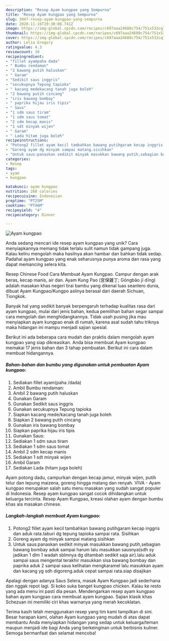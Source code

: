 ```yaml
---
description: "Resep Ayam kungpao yang Sempurna"
title: "Resep Ayam kungpao yang Sempurna"
slug: 3047-resep-ayam-kungpao-yang-sempurna
date: 2020-11-16T19:38:08.741Z
image: https://img-global.cpcdn.com/recipes/c697aaa24680c754/751x532cq70/ayam-kungpao-foto-resep-utama.jpg
thumbnail: https://img-global.cpcdn.com/recipes/c697aaa24680c754/751x532cq70/ayam-kungpao-foto-resep-utama.jpg
cover: https://img-global.cpcdn.com/recipes/c697aaa24680c754/751x532cq70/ayam-kungpao-foto-resep-utama.jpg
author: Lelia Gregory
ratingvalue: 4.3
reviewcount: 10
recipeingredient:
- "fillet ayampaha dada"
- " Bumbu rendaman"
- "2 bawang putih haluskan"
- " Garam"
- "Sedikit saus inggris"
- "secukupnya Tepung tapioka"
- " kacang medekacang tanah juga boleh"
- "2 bawang putih cincang"
- "iris bawang bombay"
- " paprika hijau iris tipis"
- " Saus"
- "1 sdm saus tiram"
- "1 sdm saus tomat"
- "2 sdm kecap manis"
- "1 sdt minyak wijen"
- " Garam"
- " Lada hitam juga boleh"
recipeinstructions:
- "Potong2 fillet ayam kecil tambahkan bawang putihgaram kecap inggris dan aduk rata.taburi dg tepung tapioka sampai rata. Sisihkan"
- "Goreng ayam dg minyak sampai matang.sisihkan"
- "Untuk saus:panaskan sedikit minyak masukkan bawang putih,sebagian bawang bombay aduk sampai harum lalu masukkan sausnya(sdh sy jadikan 1 dlm 1 wadah sblmnya dg ditambah sedikit saja air).lalu aduk sampai saus mengental terakhir masukkan sisa bawang bombay dan paprika aduk 2 sampai saus kelihatan mengkaramel lalu masukkan ayam dan kacang yg sdh digoreng.aduk cepat sampai rata.siap disajikan"
categories:
- Resep
tags:
- ayam
- kungpao

katakunci: ayam kungpao 
nutrition: 268 calories
recipecuisine: Indonesian
preptime: "PT25M"
cooktime: "PT46M"
recipeyield: "4"
recipecategory: Dinner

---
```



![Ayam kungpao](https://img-global.cpcdn.com/recipes/c697aaa24680c754/751x532cq70/ayam-kungpao-foto-resep-utama.jpg)

Anda sedang mencari ide resep ayam kungpao yang unik? Cara menyiapkannya memang tidak terlalu sulit namun tidak gampang juga. Kalau keliru mengolah maka hasilnya akan hambar dan bahkan tidak sedap. Padahal ayam kungpao yang enak seharusnya punya aroma dan rasa yang dapat memancing selera kita.

Resep Chinese Food Cara Membuat Ayam Kungpao. Campur dengan arak beras, kecap manis, air dan. Ayam Kung Pao (宮保雞丁; Gōngbǎo jī dīng) adalah masakan khas negeri tirai bambu yang dikenal luas seantero dunia, dibuat Ayam Kungpao/Kungpo aslinya berasal dari daerah Sichuan, Tiongkok.

Banyak hal yang sedikit banyak berpengaruh terhadap kualitas rasa dari ayam kungpao, mulai dari jenis bahan, kedua pemilihan bahan segar sampai cara mengolah dan menghidangkannya. Tidak usah pusing jika mau menyiapkan ayam kungpao enak di rumah, karena asal sudah tahu triknya maka hidangan ini mampu menjadi sajian spesial.


Berikut ini ada beberapa cara mudah dan praktis dalam mengolah ayam kungpao yang siap dikreasikan. Anda bisa membuat Ayam kungpao memakai 17 jenis bahan dan 3 tahap pembuatan. Berikut ini cara dalam membuat hidangannya.

<!--inarticleads1-->

##### Bahan-bahan dan bumbu yang digunakan untuk pembuatan Ayam kungpao:

1. Sediakan fillet ayam(paha /dada)
1. Ambil  Bumbu rendaman:
1. Ambil 2 bawang putih haluskan
1. Gunakan  Garam
1. Gunakan Sedikit saus inggris
1. Gunakan secukupnya Tepung tapioka
1. Siapkan  kacang mede/kacang tanah juga boleh
1. Siapkan 2 bawang putih cincang
1. Gunakan iris bawang bombay
1. Siapkan  paprika hijau iris tipis
1. Gunakan  Saus:
1. Sediakan 1 sdm saus tiram
1. Sediakan 1 sdm saus tomat
1. Ambil 2 sdm kecap manis
1. Sediakan 1 sdt minyak wijen
1. Ambil  Garam
1. Sediakan  Lada (hitam juga boleh)


Ayam potong dadu, campurkan dengan kecap jamur, minyak wijen, putih telur dan tepung maizena, goreng hingga matang dan renyah. VIVA - Ayam kungpao merupakan salah satu menu masakan yang sudah sangat populer di Indonesia. Resep ayam kungpao sangat cocok dihidangkan untuk keluarga tercinta. Resep Ayam Kungpao, kreasi olahan ayam dengan bumbu khas ala masakan chinese. 

<!--inarticleads2-->

##### Langkah-langkah membuat Ayam kungpao:

1. Potong2 fillet ayam kecil tambahkan bawang putihgaram kecap inggris dan aduk rata.taburi dg tepung tapioka sampai rata. Sisihkan
1. Goreng ayam dg minyak sampai matang.sisihkan
1. Untuk saus:panaskan sedikit minyak masukkan bawang putih,sebagian bawang bombay aduk sampai harum lalu masukkan sausnya(sdh sy jadikan 1 dlm 1 wadah sblmnya dg ditambah sedikit saja air).lalu aduk sampai saus mengental terakhir masukkan sisa bawang bombay dan paprika aduk 2 sampai saus kelihatan mengkaramel lalu masukkan ayam dan kacang yg sdh digoreng.aduk cepat sampai rata.siap disajikan


Apalagi dengan adanya Saus Selera, masak Ayam Kungpao jadi sederhana dan nggak repot lagi. Si koko suka banget kungpao chicken. Kalau ke resto yang ada menu ini pasti dia pesan. Mendengarkan resep ayam kungpao bahan ayam kungpao cara membuat ayam kungpao. Sajian klasik khas Schezuan ini memiliki ciri khas warnanya yang merah kecoklatan. 

Terima kasih telah menggunakan resep yang tim kami tampilkan di sini. Besar harapan kami, olahan Ayam kungpao yang mudah di atas dapat membantu Anda menyiapkan hidangan yang sedap untuk keluarga/teman maupun menjadi ide bagi Anda yang berkeinginan untuk berbisnis kuliner. Semoga bermanfaat dan selamat mencoba!
